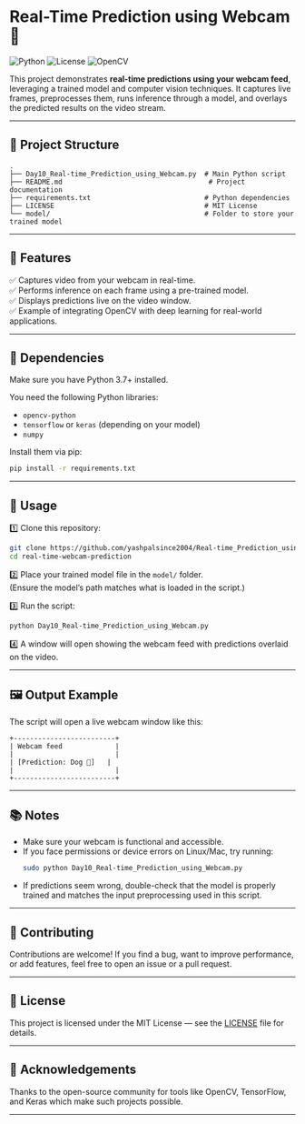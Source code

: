 # Real-Time Prediction using Webcam 🎥

![Python](https://img.shields.io/badge/python-3.7%2B-blue)
![License](https://img.shields.io/badge/license-MIT-green)
![OpenCV](https://img.shields.io/badge/OpenCV-4.x-orange)

This project demonstrates **real-time predictions using your webcam feed**, leveraging a trained model and computer vision techniques.
It captures live frames, preprocesses them, runs inference through a model, and overlays the predicted results on the video stream.

---

## 📂 Project Structure

```
.
├── Day10_Real-time_Prediction_using_Webcam.py  # Main Python script
├── README.md                                    # Project documentation
├── requirements.txt                            # Python dependencies
├── LICENSE                                     # MIT License
└── model/                                      # Folder to store your trained model
```

---

## 🚀 Features

✅ Captures video from your webcam in real-time.  
✅ Performs inference on each frame using a pre-trained model.  
✅ Displays predictions live on the video window.  
✅ Example of integrating OpenCV with deep learning for real-world applications.

---

## 🧰 Dependencies

Make sure you have Python 3.7+ installed.

You need the following Python libraries:
- `opencv-python`
- `tensorflow` or `keras` (depending on your model)
- `numpy`

Install them via pip:
```bash
pip install -r requirements.txt
```

---

## 📝 Usage

1️⃣ Clone this repository:
```bash
git clone https://github.com/yashpalsince2004/Real-time_Prediction_using_Webcam..git
cd real-time-webcam-prediction
```

2️⃣ Place your trained model file in the `model/` folder.  
   (Ensure the model’s path matches what is loaded in the script.)  

3️⃣ Run the script:
```bash
python Day10_Real-time_Prediction_using_Webcam.py
```

4️⃣ A window will open showing the webcam feed with predictions overlaid on the video.

---

## 🖼️ Output Example

The script will open a live webcam window like this:

```
+-------------------------+
| Webcam feed             |
|                         |
| [Prediction: Dog 🐶]   |
|                         |
+-------------------------+
```

---

## 📚 Notes

- Make sure your webcam is functional and accessible.
- If you face permissions or device errors on Linux/Mac, try running:
  ```bash
  sudo python Day10_Real-time_Prediction_using_Webcam.py
  ```
- If predictions seem wrong, double-check that the model is properly trained and matches the input preprocessing used in this script.

---

## 🤝 Contributing

Contributions are welcome!
If you find a bug, want to improve performance, or add features, feel free to open an issue or a pull request.

---

## 📜 License

This project is licensed under the MIT License — see the [LICENSE](LICENSE) file for details.

---

## 🙏 Acknowledgements

Thanks to the open-source community for tools like OpenCV, TensorFlow, and Keras which make such projects possible.

---
